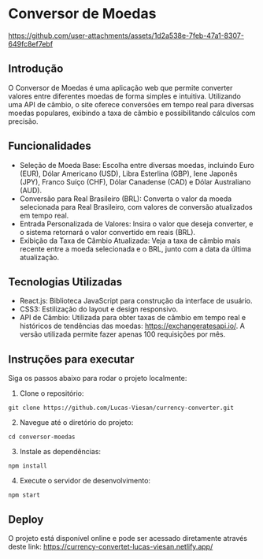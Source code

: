 # Conversor de Moedas
https://github.com/user-attachments/assets/1d2a538e-7feb-47a1-8307-649fc8ef7ebf
## Introdução

O Conversor de Moedas é uma aplicação web que permite converter valores entre diferentes moedas de forma simples e intuitiva. Utilizando uma API de câmbio, o site oferece conversões em tempo real para diversas moedas populares, exibindo a taxa de câmbio e possibilitando cálculos com precisão.

## Funcionalidades

- Seleção de Moeda Base: Escolha entre diversas moedas, incluindo Euro (EUR), Dólar Americano (USD), Libra Esterlina (GBP), Iene Japonês (JPY), Franco Suíço (CHF), Dólar Canadense (CAD) e Dólar Australiano (AUD).
- Conversão para Real Brasileiro (BRL): Converta o valor da moeda selecionada para Real Brasileiro, com valores de conversão atualizados em tempo real.
- Entrada Personalizada de Valores: Insira o valor que deseja converter, e o sistema retornará o valor convertido em reais (BRL).
- Exibição da Taxa de Câmbio Atualizada: Veja a taxa de câmbio mais recente entre a moeda selecionada e o BRL, junto com a data da última atualização.

## Tecnologias Utilizadas

- React.js: Biblioteca JavaScript para construção da interface de usuário.
- CSS3: Estilização do layout e design responsivo.
- API de Câmbio: Utilizada para obter taxas de câmbio em tempo real e históricos de tendências das moedas: https://exchangeratesapi.io/. A versão utilizada permite fazer apenas 100 requisições por mês.

## Instruções para executar

Siga os passos abaixo para rodar o projeto localmente:

1. Clone o repositório:

```
git clone https://github.com/Lucas-Viesan/currency-converter.git

```

2. Navegue até o diretório do projeto:

```
cd conversor-moedas

```

3. Instale as dependências:

```
npm install
```

4. Execute o servidor de desenvolvimento:

```
npm start
```

## Deploy

O projeto está disponível online e pode ser acessado diretamente através deste link: https://currency-convertet-lucas-viesan.netlify.app/
